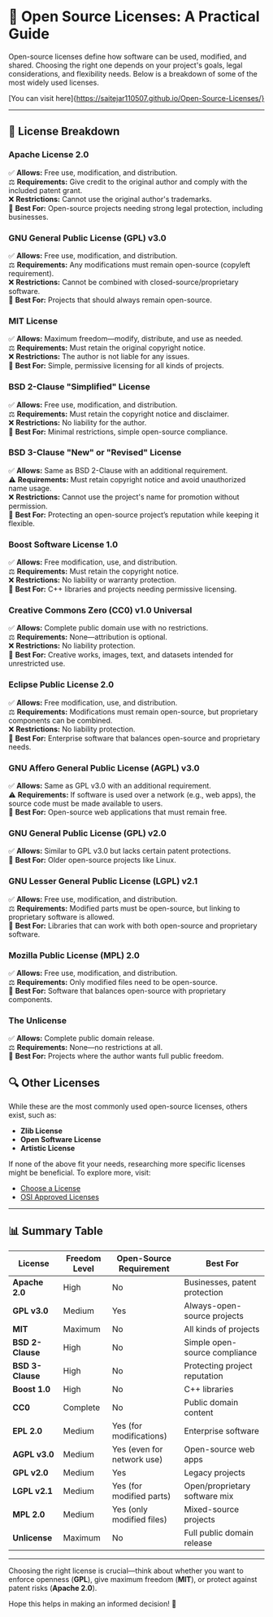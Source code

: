 # 🚀 Open Source Licenses: A Practical Guide

Open-source licenses define how software can be used, modified, and shared. Choosing the right one depends on your project's goals, legal considerations, and flexibility needs. Below is a breakdown of some of the most widely used licenses.

[You can visit here]{https://saitejar110507.github.io/Open-Source-Licenses/}

---

## 📜 License Breakdown

### **Apache License 2.0**
✅ **Allows:** Free use, modification, and distribution.  
⚖️ **Requirements:** Give credit to the original author and comply with the included patent grant.  
❌ **Restrictions:** Cannot use the original author's trademarks.  
🔹 **Best For:** Open-source projects needing strong legal protection, including businesses.

### **GNU General Public License (GPL) v3.0**
✅ **Allows:** Free use, modification, and distribution.  
⚖️ **Requirements:** Any modifications must remain open-source (copyleft requirement).  
❌ **Restrictions:** Cannot be combined with closed-source/proprietary software.  
🔹 **Best For:** Projects that should always remain open-source.

### **MIT License**
✅ **Allows:** Maximum freedom—modify, distribute, and use as needed.  
⚖️ **Requirements:** Must retain the original copyright notice.  
❌ **Restrictions:** The author is not liable for any issues.  
🔹 **Best For:** Simple, permissive licensing for all kinds of projects.

### **BSD 2-Clause "Simplified" License**
✅ **Allows:** Free use, modification, and distribution.  
⚖️ **Requirements:** Must retain the copyright notice and disclaimer.  
❌ **Restrictions:** No liability for the author.  
🔹 **Best For:** Minimal restrictions, simple open-source compliance.

### **BSD 3-Clause "New" or "Revised" License**
✅ **Allows:** Same as BSD 2-Clause with an additional requirement.  
⚠️ **Requirements:** Must retain copyright notice and avoid unauthorized name usage.  
❌ **Restrictions:** Cannot use the project's name for promotion without permission.  
🔹 **Best For:** Protecting an open-source project’s reputation while keeping it flexible.

### **Boost Software License 1.0**
✅ **Allows:** Free modification, use, and distribution.  
⚖️ **Requirements:** Must retain the copyright notice.  
❌ **Restrictions:** No liability or warranty protection.  
🔹 **Best For:** C++ libraries and projects needing permissive licensing.

### **Creative Commons Zero (CC0) v1.0 Universal**
✅ **Allows:** Complete public domain use with no restrictions.  
⚖️ **Requirements:** None—attribution is optional.  
❌ **Restrictions:** No liability protection.  
🔹 **Best For:** Creative works, images, text, and datasets intended for unrestricted use.

### **Eclipse Public License 2.0**
✅ **Allows:** Free modification, use, and distribution.  
⚖️ **Requirements:** Modifications must remain open-source, but proprietary components can be combined.  
❌ **Restrictions:** No liability protection.  
🔹 **Best For:** Enterprise software that balances open-source and proprietary needs.

### **GNU Affero General Public License (AGPL) v3.0**
✅ **Allows:** Same as GPL v3.0 with an additional requirement.  
⚠️ **Requirements:** If software is used over a network (e.g., web apps), the source code must be made available to users.  
🔹 **Best For:** Open-source web applications that must remain free.

### **GNU General Public License (GPL) v2.0**
✅ **Allows:** Similar to GPL v3.0 but lacks certain patent protections.  
🔹 **Best For:** Older open-source projects like Linux.

### **GNU Lesser General Public License (LGPL) v2.1**
✅ **Allows:** Free use, modification, and distribution.  
⚖️ **Requirements:** Modified parts must be open-source, but linking to proprietary software is allowed.  
🔹 **Best For:** Libraries that can work with both open-source and proprietary software.

### **Mozilla Public License (MPL) 2.0**
✅ **Allows:** Free use, modification, and distribution.  
⚖️ **Requirements:** Only modified files need to be open-source.  
🔹 **Best For:** Software that balances open-source with proprietary components.

### **The Unlicense**
✅ **Allows:** Complete public domain release.  
⚖️ **Requirements:** None—no restrictions at all.  
🔹 **Best For:** Projects where the author wants full public freedom.

## 🔍 Other Licenses

While these are the most commonly used open-source licenses, others exist, such as:
- **Zlib License**
- **Open Software License**
- **Artistic License**

If none of the above fit your needs, researching more specific licenses might be beneficial. To explore more, visit:
- [Choose a License](https://choosealicense.com)
- [OSI Approved Licenses](https://opensource.org/licenses)


---

## 📊 Summary Table

| License | Freedom Level | Open-Source Requirement | Best For |
|---------|--------------|-------------------------|----------|
| **Apache 2.0** | High | No | Businesses, patent protection |
| **GPL v3.0** | Medium | Yes | Always-open-source projects |
| **MIT** | Maximum | No | All kinds of projects |
| **BSD 2-Clause** | High | No | Simple open-source compliance |
| **BSD 3-Clause** | High | No | Protecting project reputation |
| **Boost 1.0** | High | No | C++ libraries |
| **CC0** | Complete | No | Public domain content |
| **EPL 2.0** | Medium | Yes (for modifications) | Enterprise software |
| **AGPL v3.0** | Medium | Yes (even for network use) | Open-source web apps |
| **GPL v2.0** | Medium | Yes | Legacy projects |
| **LGPL v2.1** | Medium | Yes (for modified parts) | Open/proprietary software mix |
| **MPL 2.0** | Medium | Yes (only modified files) | Mixed-source projects |
| **Unlicense** | Maximum | No | Full public domain release |

---

Choosing the right license is crucial—think about whether you want to enforce openness (**GPL**), give maximum freedom (**MIT**), or protect against patent risks (**Apache 2.0**).

Hope this helps in making an informed decision! 🚀

